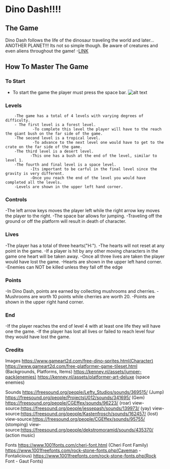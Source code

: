 # Dino Dash!!!!

## The Game

Dino Dash follows the life of the dinosaur traveling the world and later... ANOTHER PLANET!!! Its not so simple though. Be aware of creatures and even aliens throughout the game!
-[LINK](https://github.com/colorfulthunder57/Dino_Dash/releases/download/v1.0/platformer-final.spec "Dino_Dash_Link")



## How To Master The Game

### To Start
- To start the game the player must press the space bar.
![alt text](https://github.com/Downloads/title_screenshot.png "title screenshot")

### Levels
        -The game has a total of 4 levels with varying degrees of difficulty.
        - The first level is a forest level.
                -To complete this level the player will have to the reach the giant bush on the far side of the game.
        -The second level is a tropical level.
                -To advance to the next level one would have to get to the crate on the far side of the game.
        -The third level is a desert level.
               -This one has a bush at the end of the level, similar to level 1.
        -The fourth and final level is a space level.
               -Its important to be carful in the final level since the gravity is very different.
               -Once you reach the end of the level you would have completed all the levels.
        -Levels are shown in the upper left hand corner.

### Controls
-The left arrow keys moves the player left while the right arrow key moves the player to the right.
-The space bar allows for jumping.
-Traveling off the ground or off the platform will result in death of character.


### Lives
-The player has a total of three hearts("H:").
-The hearts will not reset at any point in the game.
-If a player is hit by any other moving characters in the game one heart will be taken away.
-Once all three lives are taken the player would have lost the game.
-Hearts are shown in the upper left hand corner.
-Enemies can NOT be killed unless they fall off the edge


### Points
-In Dino Dash, points are earned by collecting mushrooms and cherries.
-Mushrooms are worth 10 points while cherries are worth 20.
-Points are shown in the upper right hand corner.


### End
-If the player reaches the end of level 4 with at least one life they will have one the game.
-If the player has lost all lives or failed to reach level four they would have lost the game.


### Credits
Images
https://www.gameart2d.com/free-dino-sprites.html(Character)
https://www.gameart2d.com/free-platformer-game-tileset.html (Backgrounds, Platforms, Items)
https://kenney.nl/assets/jumper-pack(enemies)
https://kenney.nl/assets/platformer-art-deluxe (space enemies)

Sounds
https://freesound.org/people/Lefty_Studios/sounds/369515/ (Jump)
https://freesound.org/people/ProjectsU012/sounds/341695/ (Gem)
https://freesound.org/people/CGEffex/sounds/96223/ (roar)
view-source:https://freesound.org/people/jessepash/sounds/139973/ (yay)
view-source:https://freesound.org/people/Kastenfrosch/sounds/162457/ (lost)
view-source:https://freesound.org/people/CGEffex/sounds/95755/ (stomping)
view-source:https://freesound.org/people/dekstromoramid/sounds/435370/ (action music)


Fonts
https://www.1001fonts.com/cheri-font.html (Cheri Font Family)
https://www.1001freefonts.com/rock-stone-fonts.php(Caveman - Fontalicious)
https://www.1001freefonts.com/rock-stone-fonts.php(Rock Font - Gaut Fonts)




